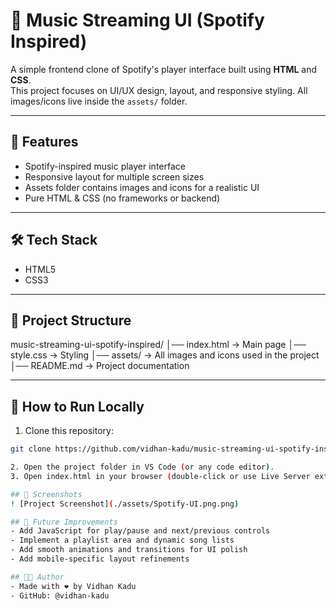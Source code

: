 # 🎵 Music Streaming UI (Spotify Inspired)

A simple frontend clone of Spotify's player interface built using **HTML** and **CSS**.  
This project focuses on UI/UX design, layout, and responsive styling. All images/icons live inside the `assets/` folder.

---

## 📌 Features
- Spotify-inspired music player interface  
- Responsive layout for multiple screen sizes  
- Assets folder contains images and icons for a realistic UI  
- Pure HTML & CSS (no frameworks or backend)

---

## 🛠️ Tech Stack
- HTML5  
- CSS3

---

## 📂 Project Structure
music-streaming-ui-spotify-inspired/
│── index.html → Main page
│── style.css → Styling
│── assets/ → All images and icons used in the project
│── README.md → Project documentation

---

## 🚀 How to Run Locally
1. Clone this repository:
```bash
git clone https://github.com/vidhan-kadu/music-streaming-ui-spotify-inspired.git

2. Open the project folder in VS Code (or any code editor).
3. Open index.html in your browser (double-click or use Live Server extension for a live reload experience).

## 📸 Screenshots
! [Project Screenshot](./assets/Spotify-UI.png.png)

## 🔮 Future Improvements
- Add JavaScript for play/pause and next/previous controls
- Implement a playlist area and dynamic song lists
- Add smooth animations and transitions for UI polish
- Add mobile-specific layout refinements

## 👨‍💻 Author
- Made with ❤️ by Vidhan Kadu
- GitHub: @vidhan-kadu


